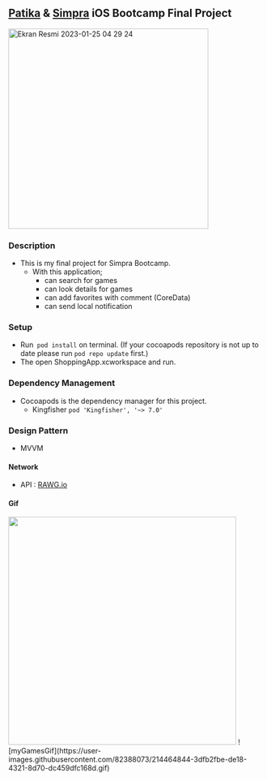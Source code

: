 ##   [Patika](https://www.patika.dev) & [Simpra](https://simprasuite.com.tr) iOS Bootcamp Final Project

 <img width="395" alt="Ekran Resmi 2023-01-25 04 29 24" src="https://user-images.githubusercontent.com/82388073/214463249-7ca61652-c916-4168-b72c-a084a838cf56.png">

### Description
- This is my final project for Simpra Bootcamp.
    - With this application;
        - can search for games
        - can look details for games
        - can add favorites with comment (CoreData)
        - can send local notification
        
        
### Setup
- Run` pod install` on terminal. (If your cocoapods repository is not up to date please run `pod repo update` first.)
- The open ShoppingApp.xcworkspace and run.

### Dependency Management
- Cocoapods is the dependency manager for this project.
    - Kingfisher `pod 'Kingfisher', '~> 7.0'`
    
 ### Design Pattern
- MVVM


 #### Network
- API : [RAWG.io](https://https://rawg.io/apidocs/)

 #### Gif

<img src="https://user-images.githubusercontent.com/82388073/214463145-c04bbf7a-3763-4e91-a3a5-9822a44f9450.mp4" width="450">
![myGamesGif](https://user-images.githubusercontent.com/82388073/214464844-3dfb2fbe-de18-4321-8d70-dc459dfc168d.gif)
